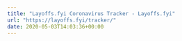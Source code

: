 ```yaml
---
title: "Layoffs.fyi Coronavirus Tracker - Layoffs.fyi"
url: "https://layoffs.fyi/tracker/"
date: 2020-05-03T14:03:36+00:00
---
```

